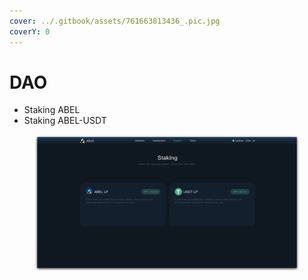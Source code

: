 ```yaml
---
cover: ../.gitbook/assets/761663813436_.pic.jpg
coverY: 0
---
```


# DAO

* Staking ABEL
* Staking ABEL-USDT



<figure><img src="../.gitbook/assets/image (8) (1).png" alt=""><figcaption></figcaption></figure>
